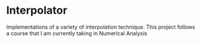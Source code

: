 Interpolator
============

Implementations of a variety of interpolation technique. This project follows a course that I am currently taking in Numerical Analysis